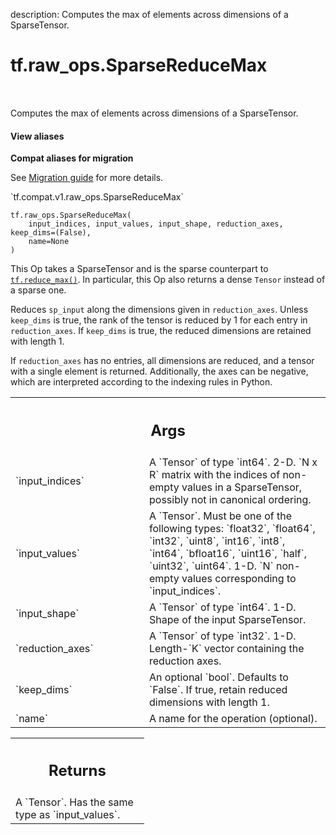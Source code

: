 description: Computes the max of elements across dimensions of a SparseTensor.

<div itemscope itemtype="http://developers.google.com/ReferenceObject">
<meta itemprop="name" content="tf.raw_ops.SparseReduceMax" />
<meta itemprop="path" content="Stable" />
</div>

# tf.raw_ops.SparseReduceMax

<!-- Insert buttons and diff -->

<table class="tfo-notebook-buttons tfo-api nocontent" align="left">

</table>



Computes the max of elements across dimensions of a SparseTensor.

<section class="expandable">
  <h4 class="showalways">View aliases</h4>
  <p>
<b>Compat aliases for migration</b>
<p>See
<a href="https://www.tensorflow.org/guide/migrate">Migration guide</a> for
more details.</p>
<p>`tf.compat.v1.raw_ops.SparseReduceMax`</p>
</p>
</section>

<pre class="devsite-click-to-copy prettyprint lang-py tfo-signature-link">
<code>tf.raw_ops.SparseReduceMax(
    input_indices, input_values, input_shape, reduction_axes, keep_dims=(False),
    name=None
)
</code></pre>



<!-- Placeholder for "Used in" -->

This Op takes a SparseTensor and is the sparse counterpart to
<a href="../../tf/math/reduce_max.md"><code>tf.reduce_max()</code></a>.  In particular, this Op also returns a dense `Tensor`
instead of a sparse one.

Reduces `sp_input` along the dimensions given in `reduction_axes`.  Unless
`keep_dims` is true, the rank of the tensor is reduced by 1 for each entry in
`reduction_axes`. If `keep_dims` is true, the reduced dimensions are retained
with length 1.

If `reduction_axes` has no entries, all dimensions are reduced, and a tensor
with a single element is returned.  Additionally, the axes can be negative,
which are interpreted according to the indexing rules in Python.

<!-- Tabular view -->
 <table class="responsive fixed orange">
<colgroup><col width="214px"><col></colgroup>
<tr><th colspan="2"><h2 class="add-link">Args</h2></th></tr>

<tr>
<td>
`input_indices`
</td>
<td>
A `Tensor` of type `int64`.
2-D.  `N x R` matrix with the indices of non-empty values in a
SparseTensor, possibly not in canonical ordering.
</td>
</tr><tr>
<td>
`input_values`
</td>
<td>
A `Tensor`. Must be one of the following types: `float32`, `float64`, `int32`, `uint8`, `int16`, `int8`, `int64`, `bfloat16`, `uint16`, `half`, `uint32`, `uint64`.
1-D.  `N` non-empty values corresponding to `input_indices`.
</td>
</tr><tr>
<td>
`input_shape`
</td>
<td>
A `Tensor` of type `int64`.
1-D.  Shape of the input SparseTensor.
</td>
</tr><tr>
<td>
`reduction_axes`
</td>
<td>
A `Tensor` of type `int32`.
1-D.  Length-`K` vector containing the reduction axes.
</td>
</tr><tr>
<td>
`keep_dims`
</td>
<td>
An optional `bool`. Defaults to `False`.
If true, retain reduced dimensions with length 1.
</td>
</tr><tr>
<td>
`name`
</td>
<td>
A name for the operation (optional).
</td>
</tr>
</table>



<!-- Tabular view -->
 <table class="responsive fixed orange">
<colgroup><col width="214px"><col></colgroup>
<tr><th colspan="2"><h2 class="add-link">Returns</h2></th></tr>
<tr class="alt">
<td colspan="2">
A `Tensor`. Has the same type as `input_values`.
</td>
</tr>

</table>

